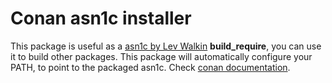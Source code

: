 # Conan asn1c installer

This package is useful as a [asn1c by Lev Walkin](https://github.com/vlm/asn1c) **build_require**,
you can use it to build other packages. This package will automatically configure your PATH, to
point to the packaged asn1c. Check  [conan documentation](https://docs.conan.io/en/latest/reference/conanfile/attributes.html#build-requires).
  
  

  
